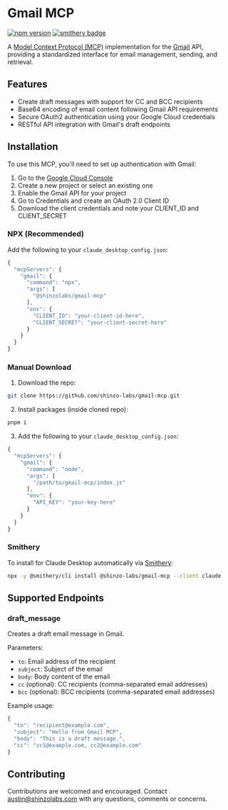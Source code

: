 # Gmail MCP

[![npm version](https://badge.fury.io/js/@shinzolabs%2Fgmail-mcp.svg)](https://badge.fury.io/js/@shinzolabs%2Fgmail-mcp)
[![smithery badge](https://smithery.ai/badge/@shinzo-labs/gmail-mcp)](https://smithery.ai/server/@shinzo-labs/gmail-mcp)

A [Model Context Protocol (MCP)](https://modelcontextprotocol.io/introduction) implementation for the [Gmail](https://developers.google.com/gmail/api) API, providing a standardized interface for email management, sending, and retrieval.

## Features

- Create draft messages with support for CC and BCC recipients
- Base64 encoding of email content following Gmail API requirements
- Secure OAuth2 authentication using your Google Cloud credentials
- RESTful API integration with Gmail's draft endpoints

## Installation

To use this MCP, you'll need to set up authentication with Gmail:

1. Go to the [Google Cloud Console](https://console.cloud.google.com)
2. Create a new project or select an existing one
3. Enable the Gmail API for your project
4. Go to Credentials and create an OAuth 2.0 Client ID
5. Download the client credentials and note your CLIENT_ID and CLIENT_SECRET

### NPX (Recommended)

Add the following to your `claude_desktop_config.json`:
```javascript
{
  "mcpServers": {
    "gmail": {
      "command": "npx",
      "args": [
        "@shinzolabs/gmail-mcp"
      ],
      "env": {
        "CLIENT_ID": "your-client-id-here",
        "CLIENT_SECRET": "your-client-secret-here"
      }
    }
  }
}
```

### Manual Download

1. Download the repo:
```bash
git clone https://github.com/shinzo-labs/gmail-mcp.git
```

2. Install packages (inside cloned repo):
```bash
pnpm i
```

3. Add the following to your `claude_desktop_config.json`:
```javascript
{
  "mcpServers": {
    "gmail": {
      "command": "node",
      "args": [
        "/path/to/gmail-mcp/index.js"
      ],
      "env": {
        "API_KEY": "your-key-here"
      }
    }
  }
}
```

### Smithery

To install for Claude Desktop automatically via [Smithery](https://smithery.ai/server/@shinzo-labs/gmail-mcp):

```bash
npx -y @smithery/cli install @shinzo-labs/gmail-mcp --client claude
```

## Supported Endpoints

### draft_message

Creates a draft email message in Gmail.

Parameters:
- `to`: Email address of the recipient
- `subject`: Subject of the email
- `body`: Body content of the email
- `cc` (optional): CC recipients (comma-separated email addresses)
- `bcc` (optional): BCC recipients (comma-separated email addresses)

Example usage:
```javascript
{
  "to": "recipient@example.com",
  "subject": "Hello from Gmail MCP",
  "body": "This is a draft message.",
  "cc": "cc1@example.com, cc2@example.com"
}
```

## Contributing

Contributions are welcomed and encouraged. Contact austin@shinzolabs.com with any questions, comments or concerns.
